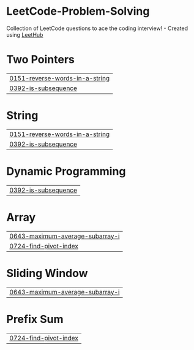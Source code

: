 # LeetCode-Problem-Solving
Collection of LeetCode questions to ace the coding interview! - Created using [LeetHub](https://github.com/QasimWani/LeetHub)


# Two Pointers
|  |
| ------- |
| [0151-reverse-words-in-a-string](https://github.com/OmarHisham99/LeetCode-Problem-Solving/tree/master/0151-reverse-words-in-a-string) |
| [0392-is-subsequence](https://github.com/OmarHisham99/LeetCode-Problem-Solving/tree/master/0392-is-subsequence) |
# String
|  |
| ------- |
| [0151-reverse-words-in-a-string](https://github.com/OmarHisham99/LeetCode-Problem-Solving/tree/master/0151-reverse-words-in-a-string) |
| [0392-is-subsequence](https://github.com/OmarHisham99/LeetCode-Problem-Solving/tree/master/0392-is-subsequence) |
# Dynamic Programming
|  |
| ------- |
| [0392-is-subsequence](https://github.com/OmarHisham99/LeetCode-Problem-Solving/tree/master/0392-is-subsequence) |
# Array
|  |
| ------- |
| [0643-maximum-average-subarray-i](https://github.com/OmarHisham99/LeetCode-Problem-Solving/tree/master/0643-maximum-average-subarray-i) |
| [0724-find-pivot-index](https://github.com/OmarHisham99/LeetCode-Problem-Solving/tree/master/0724-find-pivot-index) |
# Sliding Window
|  |
| ------- |
| [0643-maximum-average-subarray-i](https://github.com/OmarHisham99/LeetCode-Problem-Solving/tree/master/0643-maximum-average-subarray-i) |
# Prefix Sum
|  |
| ------- |
| [0724-find-pivot-index](https://github.com/OmarHisham99/LeetCode-Problem-Solving/tree/master/0724-find-pivot-index) |